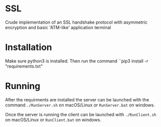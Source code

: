 # SSL

Crude implementation of an SSL handshake protocol with asymmetric encryption and basic 'ATM-like' application terminal

# Installation

Make sure python3 is installed.  Then run the command ``pip3 install -r "requirements.txt"


# Running

After the requirments are installed the server can be launched with the command `./RunServer.sh`  on macOS/Linux or `RunServer.bat` on windows.

Once the server is running the client can be launched with `./RunClient.sh` on macOS/Linux or `RunClient.bat` on windows. 

